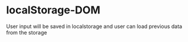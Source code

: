 # localStorage-DOM
User input will be saved in localstorage and user can load previous data from the storage
